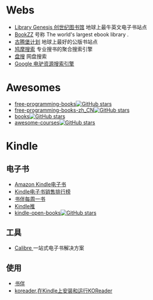 

# Webs

- [Library Genesis 创世纪图书馆](http://gen.lib.rus.ec/) 地球上最牛英文电子书站点 
- [BookZZ](http://www.bookzz.org/)  号称 The world's largest ebook library .
- [古腾堡计划](http://www.gutenberg.org/) 地球上最好的公版书站点 
- [鸠摩搜索](https://www.jiumodiary.com/) 专业搜书的聚合搜索引擎 
- [盘搜](http://www.pansou.com/) 网盘搜索 
- [Google 电驴资源搜索引擎](https://cse.google.com/cse/home?cx=006422944775554126616:gbrsbrjbfug) 

# Awesomes
- [free-programming-books](https://github.com/EbookFoundation/free-programming-books)[![GitHub stars](https://img.shields.io/github/stars/EbookFoundation/free-programming-books.svg?style=social&label=Star)](https://github.com/EbookFoundation/free-programming-books)
- [free-programming-books-zh_CN](https://github.com/justjavac/free-programming-books-zh_CN)[![GitHub stars](https://img.shields.io/github/stars/justjavac/free-programming-books-zh_CN.svg?style=social&label=Star)](https://github.com/justjavac/free-programming-books-zh_CN)
- [books](https://github.com/programthink/books)[![GitHub stars](https://img.shields.io/github/stars/programthink/books.svg?style=social&label=Star)](https://github.com/programthink/books)
- [awesome-courses](https://github.com/prakhar1989/awesome-courses)[![GitHub stars](https://img.shields.io/github/stars/prakhar1989/awesome-courses.svg?style=social&label=Star)](https://github.com/prakhar1989/awesome-courses)


# Kindle

## 电子书

- [Amazon Kindle电子书](https://www.amazon.cn/) 
- [Kindle电子书销售排行榜](https://www.amazon.cn/gp/bestsellers/digital-text/116169071/)
- [书伴每周一书](https://bookfere.com/books/weekly)
- [Kindle推](http://www.kindlepush.com/main) 
- [kindle-open-books](https://github.com/ericzhang-cn/kindle-open-books)[![GitHub stars](https://img.shields.io/github/stars/ericzhang-cn/kindle-open-books.svg?style=social&label=Star)](https://github.com/ericzhang-cn/kindle-open-books)

## 工具

- [Calibre ](https://calibre-ebook.com/download) 一站式电子书解决方案


## 使用
- [书伴](https://bookfere.com/)
- [koreader](https://github.com/koreader/koreader),[在Kindle上安装和运行KOReader](https://github.com/koreader/koreader/wiki/在Kindle上安装和运行KOReader)








